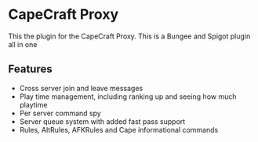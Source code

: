 # CapeCraft Proxy

This the plugin for the CapeCraft Proxy. This is a Bungee and Spigot plugin all in one

## Features

* Cross server join and leave messages
* Play time management, including ranking up and seeing how much playtime
* Per server command spy
* Server queue system with added fast pass support
* Rules, AltRules, AFKRules and Cape informational commands

